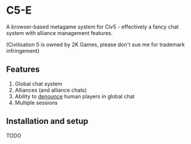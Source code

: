 # C5-E

A browser-based metagame system for Civ5 - effectively a fancy chat system with alliance management features.

(Civilisation 5 is owned by 2K Games, please don't sue me for trademark infringement)


## Features

1. Global chat system 
2. Alliances (and alliance chats)
3. Ability to [denounce]() human players in global chat
4. Multiple sessions 

## Installation and setup

TODO

